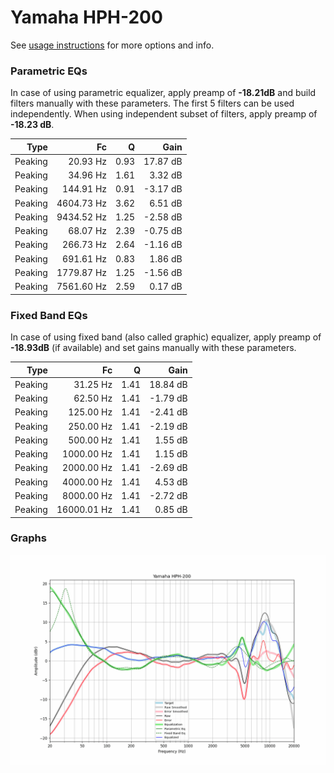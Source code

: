 # Yamaha HPH-200
See [usage instructions](https://github.com/jaakkopasanen/AutoEq#usage) for more options and info.

### Parametric EQs
In case of using parametric equalizer, apply preamp of **-18.21dB** and build filters manually
with these parameters. The first 5 filters can be used independently.
When using independent subset of filters, apply preamp of **-18.23 dB**.

| Type    | Fc         |    Q | Gain     |
|--------:|-----------:|-----:|---------:|
| Peaking | 20.93 Hz   | 0.93 | 17.87 dB |
| Peaking | 34.96 Hz   | 1.61 | 3.32 dB  |
| Peaking | 144.91 Hz  | 0.91 | -3.17 dB |
| Peaking | 4604.73 Hz | 3.62 | 6.51 dB  |
| Peaking | 9434.52 Hz | 1.25 | -2.58 dB |
| Peaking | 68.07 Hz   | 2.39 | -0.75 dB |
| Peaking | 266.73 Hz  | 2.64 | -1.16 dB |
| Peaking | 691.61 Hz  | 0.83 | 1.86 dB  |
| Peaking | 1779.87 Hz | 1.25 | -1.56 dB |
| Peaking | 7561.60 Hz | 2.59 | 0.17 dB  |

### Fixed Band EQs
In case of using fixed band (also called graphic) equalizer, apply preamp of **-18.93dB**
(if available) and set gains manually with these parameters.

| Type    | Fc          |    Q | Gain     |
|--------:|------------:|-----:|---------:|
| Peaking | 31.25 Hz    | 1.41 | 18.84 dB |
| Peaking | 62.50 Hz    | 1.41 | -1.79 dB |
| Peaking | 125.00 Hz   | 1.41 | -2.41 dB |
| Peaking | 250.00 Hz   | 1.41 | -2.19 dB |
| Peaking | 500.00 Hz   | 1.41 | 1.55 dB  |
| Peaking | 1000.00 Hz  | 1.41 | 1.15 dB  |
| Peaking | 2000.00 Hz  | 1.41 | -2.69 dB |
| Peaking | 4000.00 Hz  | 1.41 | 4.53 dB  |
| Peaking | 8000.00 Hz  | 1.41 | -2.72 dB |
| Peaking | 16000.01 Hz | 1.41 | 0.85 dB  |

### Graphs
![](./Yamaha%20HPH-200.png)